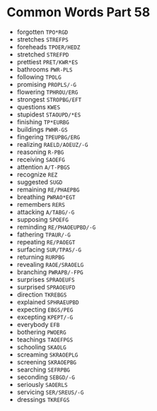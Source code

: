 # Common Words Part 58

* forgotten `TPO*RGD`
* stretches `STREFPS`
* foreheads `TPOER/HEDZ`
* stretched `STREFPD`
* prettiest `PRET/KWR*ES`
* bathrooms `PWR-PLS`
* following `TPOLG`
* promising `PROPLS/-G`
* flowering `TPHROU/ERG`
* strongest `STROPBG/EFT`
* questions `KWES`
* stupidest `STAOUPD/*ES`
* finishing `TP*EURBG`
* buildings `PWHR-GS`
* fingering `TPEUPBG/ERG`
* realizing `RAELD/AOEUZ/-G`
* reasoning `R-PBG`
* receiving `SAOEFG`
* attention `A/T-PBGS`
* recognize `REZ`
* suggested `SUGD`
* remaining `RE/PHAEPBG`
* breathing `PWRAO*EGT`
* remembers `RERS`
* attacking `A/TABG/-G`
* supposing `SPOEFG`
* reminding `RE/PHAOEUPBD/-G`
* fathering `TPAUR/-G`
* repeating `RE/PAOEGT`
* surfacing `SUR/TPAS/-G`
* returning `RURPBG`
* revealing `RAOE/SRAOELG`
* branching `PWRAPB/-FPG`
* surprises `SPRAOEUFS`
* surprised `SPRAOEUFD`
* direction `TKREBGS`
* explained `SPHRAEUPBD`
* expecting `EBGS/PEG`
* excepting `KPEPT/-G`
* everybody `EFB`
* bothering `PWOERG`
* teachings `TAOEFPGS`
* schooling `SKAOLG`
* screaming `SKRAOEPLG`
* screening `SKRAOEPBG`
* searching `SEFRPBG`
* seconding `SEBGD/-G`
* seriously `SAOERLS`
* servicing `SER/SREUS/-G`
* dressings `TKREFGS`
